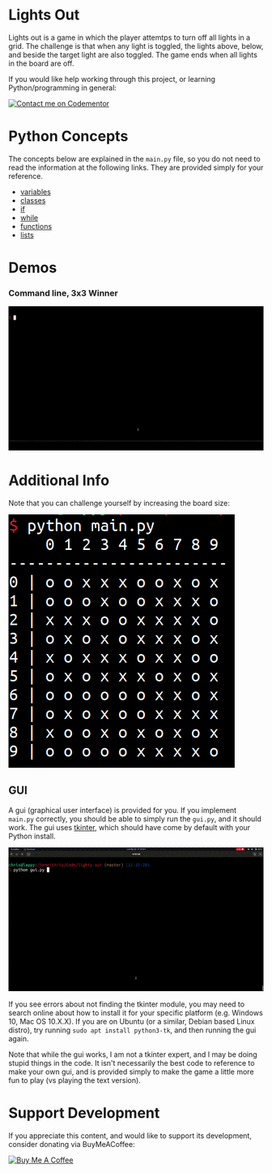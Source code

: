 # Lights Out

Lights out is a game in which the player attemtps to turn off all lights in a grid. The challenge is
that when any light is toggled, the lights above, below, and beside the target light are also toggled.
The game ends when all lights in the board are off.

If you would like help working through this project, or learning Python/programming in general:

[![Contact me on Codementor](https://www.codementor.io/m-badges/crogers/find-me-on-cm-b.svg)](https://www.codementor.io/@crogers?refer=badge)

# Python Concepts

The concepts below are explained in the `main.py` file, so you do not need to
read the information at the following links. They are provided simply for your
reference.

* [variables](https://docs.python.org/3/tutorial/introduction.html)
* [classes](https://docs.python.org/3/tutorial/classes.html)
* [if](https://docs.python.org/3/tutorial/controlflow.html#if-statements)
* [while](https://docs.python.org/3/reference/compound_stmts.html#while)
* [functions](https://docs.python.org/3/tutorial/controlflow.html#defining-functions)
* [lists](https://docs.python.org/3/tutorial/introduction.html#lists)

# Demos

### Command line, 3x3 Winner

![](demos/winner-3x3.gif)

# Additional Info

Note that you can challenge yourself by increasing the board size:

![](demos/large-board.png)

## GUI

A gui (graphical user interface) is provided for you. If you implement `main.py` correctly, you
should be able to simply run the `gui.py`, and it should work. The gui uses [tkinter](https://docs.python.org/3/library/tk.html),
which should have come by default with your Python install.

![](demos/gui.gif)

If you see errors about not finding the tkinter module,
you may need to search online about how to install it for your specific platform (e.g. Windows 10, Mac OS 10.X.X). If you are
on Ubuntu (or a similar, Debian based Linux distro), try running `sudo apt install python3-tk`, and then running the gui again.

Note that while the gui works, I am not a tkinter expert, and I may be doing stupid things in the code. It isn't
necessarily the best code to reference to make your own gui, and is provided simply to make the game a little more
fun to play (vs playing the text version).

# Support Development

If you appreciate this content, and would like to support its development, consider
donating via BuyMeACoffee:

<a href="https://www.buymeacoffee.com/crogers" target="_blank"><img src="https://cdn.buymeacoffee.com/buttons/v2/default-yellow.png" alt="Buy Me A Coffee" style="height: 60px !important;width: 217px !important;" ></a>
